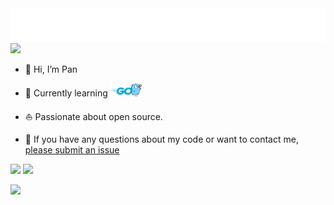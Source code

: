 <div align="center">
    <a href="https://github.com/laxy-me">
        <img src="./assets/images/readme-typing.svg"/>
    </a>
</div> 

<picture>
  <source media="(prefers-color-scheme: dark)" srcset="./assets/images/go-icon-dark.png">
  <source media="(prefers-color-scheme: light)" srcset="./assets/images/go-icon-light.png">
  <img src="https://github.com/laxy-me">
</picture>


- 🖖 Hi, I’m Pan
  
- 🌱 Currently learning  <a href="https://go.dev/"><img src="./assets/images/go.png" width="50px" height="auto"></a>

- ⛵ Passionate about open source.
  
- 💬 If you have any questions about my code or want to contact me, [please submit an issue](https://github.com/laxy-me/issue/issues/new)

<p>
<picture>
  <source media="(prefers-color-scheme: dark)" srcset="./assets/images/github-profile-details-dark.svg" >
  <source media="(prefers-color-scheme: light)" srcset="./assets/images/github-profile-details.svg">
  <img src="https://github.com/laxy-me" height="160">
</picture>

<picture>
  <source media="(prefers-color-scheme: dark)" srcset="./assets/images/github-productive-time-dark.svg">
  <source media="(prefers-color-scheme: light)" srcset="./assets/images/github-productive-time.svg">
  <img src="https://github.com/laxy-me" height="160">
</picture>
</p>

<picture>
  <source media="(prefers-color-scheme: dark)" srcset="./assets/images/github-snake-dark.svg">
  <source media="(prefers-color-scheme: light)" srcset="./assets/images/github-snake.svg">
  <img src="https://github.com/laxy-me">
</picture>
